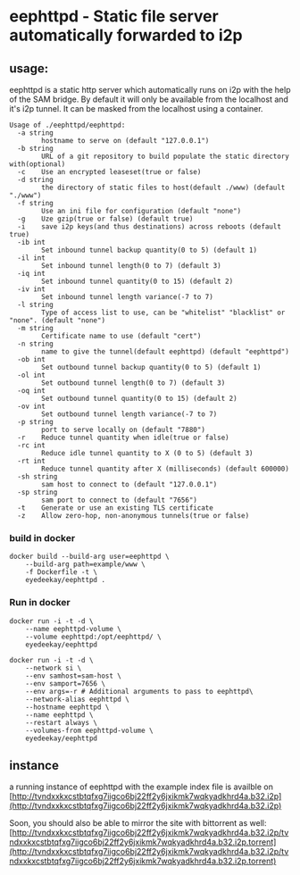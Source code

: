 eephttpd - Static file server automatically forwarded to i2p
============================================================

usage:
------

eephttpd is a static http server which automatically runs on i2p with
the help of the SAM bridge. By default it will only be available from
the localhost and it's i2p tunnel. It can be masked from the localhost
using a container.

```
Usage of ./eephttpd/eephttpd:
  -a string
    	hostname to serve on (default "127.0.0.1")
  -b string
    	URL of a git repository to build populate the static directory with(optional)
  -c	Use an encrypted leaseset(true or false)
  -d string
    	the directory of static files to host(default ./www) (default "./www")
  -f string
    	Use an ini file for configuration (default "none")
  -g	Uze gzip(true or false) (default true)
  -i	save i2p keys(and thus destinations) across reboots (default true)
  -ib int
    	Set inbound tunnel backup quantity(0 to 5) (default 1)
  -il int
    	Set inbound tunnel length(0 to 7) (default 3)
  -iq int
    	Set inbound tunnel quantity(0 to 15) (default 2)
  -iv int
    	Set inbound tunnel length variance(-7 to 7)
  -l string
    	Type of access list to use, can be "whitelist" "blacklist" or "none". (default "none")
  -m string
    	Certificate name to use (default "cert")
  -n string
    	name to give the tunnel(default eephttpd) (default "eephttpd")
  -ob int
    	Set outbound tunnel backup quantity(0 to 5) (default 1)
  -ol int
    	Set outbound tunnel length(0 to 7) (default 3)
  -oq int
    	Set outbound tunnel quantity(0 to 15) (default 2)
  -ov int
    	Set outbound tunnel length variance(-7 to 7)
  -p string
    	port to serve locally on (default "7880")
  -r	Reduce tunnel quantity when idle(true or false)
  -rc int
    	Reduce idle tunnel quantity to X (0 to 5) (default 3)
  -rt int
    	Reduce tunnel quantity after X (milliseconds) (default 600000)
  -sh string
    	sam host to connect to (default "127.0.0.1")
  -sp string
    	sam port to connect to (default "7656")
  -t	Generate or use an existing TLS certificate
  -z	Allow zero-hop, non-anonymous tunnels(true or false)
```

### build in docker

```
docker build --build-arg user=eephttpd \
    --build-arg path=example/www \
    -f Dockerfile -t \
    eyedeekay/eephttpd .
```

### Run in docker

```
docker run -i -t -d \
    --name eephttpd-volume \
    --volume eephttpd:/opt/eephttpd/ \
    eyedeekay/eephttpd
```

```
docker run -i -t -d \
    --network si \
    --env samhost=sam-host \
    --env samport=7656 \
    --env args=-r # Additional arguments to pass to eephttpd\
    --network-alias eephttpd \
    --hostname eephttpd \
    --name eephttpd \
    --restart always \
    --volumes-from eephttpd-volume \
    eyedeekay/eephttpd
```

instance
--------

a running instance of eephttpd with the example index file is availble on
[http://tvndxxkxcstbtqfxg7iigco6bj22ff2y6jxikmk7wqkyadkhrd4a.b32.i2p](http://tvndxxkxcstbtqfxg7iigco6bj22ff2y6jxikmk7wqkyadkhrd4a.b32.i2p)

Soon, you should also be able to mirror the site with bittorrent as well:
[http://tvndxxkxcstbtqfxg7iigco6bj22ff2y6jxikmk7wqkyadkhrd4a.b32.i2p/tvndxxkxcstbtqfxg7iigco6bj22ff2y6jxikmk7wqkyadkhrd4a.b32.i2p.torrent](http://tvndxxkxcstbtqfxg7iigco6bj22ff2y6jxikmk7wqkyadkhrd4a.b32.i2p/tvndxxkxcstbtqfxg7iigco6bj22ff2y6jxikmk7wqkyadkhrd4a.b32.i2p.torrent)


